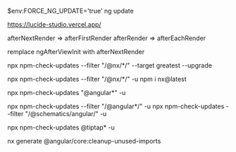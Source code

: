 $env:FORCE_NG_UPDATE='true'
ng update

https://lucide-studio.vercel.app/

afterNextRender => afterFirstRender
afterRender => afterEachRender

remplace ngAfterViewInit with afterNextRender

npx npm-check-updates --filter "/@nx/\*/" --target greatest --upgrade

npx npm-check-updates --filter "/@nx/\*/" -u
npm i nx@latest

npx npm-check-updates "@angular\*" -u

npx npm-check-updates --filter "/@angular\*/" -u
npx npm-check-updates --filter "/@schematics/angular/" -u

npx npm-check-updates @tiptap\* -u

nx generate @angular/core:cleanup-unused-imports
